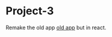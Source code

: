 # Project-3

Remake the old app [old app](https://fierce-depths-56321.herokuapp.com/) but in react.

